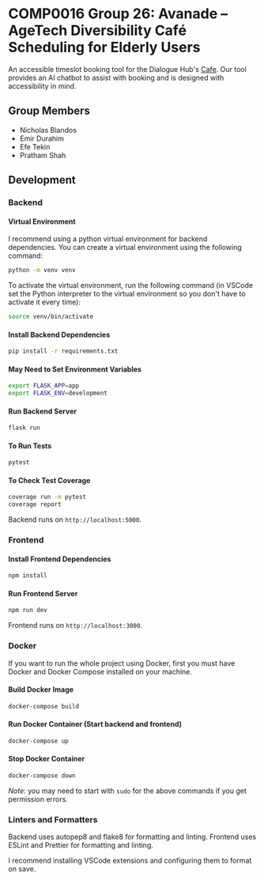 # COMP0016 Group 26: Avanade – AgeTech Diversibility Café Scheduling for Elderly Users​

An accessible timeslot booking tool for the Dialogue Hub's [Cafe](https://dialoguehub.co.uk/dialogue-cafe). Our tool provides an AI chatbot to assist with booking and is designed with accessibility in mind.

## Group Members

- Nicholas Blandos
- Emir Durahim
- Efe Tekin
- Pratham Shah

## Development

### Backend

#### Virtual Environment

I recommend using a python virtual environment for backend dependencies. You can create a virtual environment using the following command:

```bash
python -m venv venv
```

To activate the virtual environment, run the following command (in VSCode set the Python interpreter to the virtual environment so you don't have to activate it every time):

```bash
source venv/bin/activate
```

#### Install Backend Dependencies

```bash
pip install -r requirements.txt
```

#### May Need to Set Environment Variables

```bash
export FLASK_APP=app
export FLASK_ENV=development
```

#### Run Backend Server

```bash
flask run
```

#### To Run Tests

```bash
pytest
```

#### To Check Test Coverage

```bash
coverage run -m pytest
coverage report
```

Backend runs on `http://localhost:5000`.

### Frontend

#### Install Frontend Dependencies

```bash
npm install
```

#### Run Frontend Server

```bash
npm run dev
```

Frontend runs on `http://localhost:3000`.

### Docker

If you want to run the whole project using Docker, first you must have Docker and Docker Compose installed on your machine.

#### Build Docker Image

```bash
docker-compose build
```

#### Run Docker Container (Start backend and frontend)

```bash
docker-compose up
```

#### Stop Docker Container

```bash
docker-compose down
```

_Note_: you may need to start with `sudo` for the above commands if you get permission errors.

### Linters and Formatters

Backend uses autopep8 and flake8 for formatting and linting.
Frontend uses ESLint and Prettier for formatting and linting.

I recommend installing VSCode extensions and configuring them to format on save.
